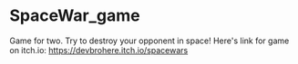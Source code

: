 # SpaceWar_game
Game for two. Try to destroy your opponent in space!
Here's link for game on itch.io: https://devbrohere.itch.io/spacewars
